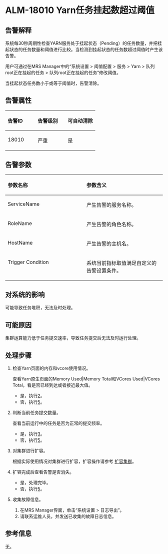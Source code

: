 # ALM-18010 Yarn任务挂起数超过阈值<a name="ZH-CN_TOPIC_0227337989"></a>

## 告警解释<a name="zh-cn_topic_0227335799_zh-cn_topic_0227101889_zh-cn_topic_0087039425_section43920869"></a>

系统每30秒周期性检查YARN服务处于挂起状态（Pending）的任务数量，并把挂起状态的任务数量和阈值进行比较。当检测到挂起状态的任务数超过阈值时产生该告警。

用户可通过在MRS Manager中的“系统设置 \> 阈值配置 \> 服务 \> Yarn \> 队列root正在挂起的任务 \> 队列root正在挂起的任务”修改阈值。

当挂起状态任务数小于或等于阈值时，告警清除。

## 告警属性<a name="zh-cn_topic_0227335799_zh-cn_topic_0227101889_zh-cn_topic_0087039425_section59743502"></a>

<a name="zh-cn_topic_0227335799_zh-cn_topic_0227101889_zh-cn_topic_0087039425_table64843092"></a>
<table><thead align="left"><tr id="zh-cn_topic_0227335799_zh-cn_topic_0227101889_zh-cn_topic_0087039425_row10409628"><th class="cellrowborder" valign="top" width="33.33333333333333%" id="mcps1.1.4.1.1"><p id="zh-cn_topic_0227335799_zh-cn_topic_0227101889_zh-cn_topic_0087039425_p37873528"><a name="zh-cn_topic_0227335799_zh-cn_topic_0227101889_zh-cn_topic_0087039425_p37873528"></a><a name="zh-cn_topic_0227335799_zh-cn_topic_0227101889_zh-cn_topic_0087039425_p37873528"></a>告警ID</p>
</th>
<th class="cellrowborder" valign="top" width="33.33333333333333%" id="mcps1.1.4.1.2"><p id="zh-cn_topic_0227335799_zh-cn_topic_0227101889_zh-cn_topic_0087039425_p47856888"><a name="zh-cn_topic_0227335799_zh-cn_topic_0227101889_zh-cn_topic_0087039425_p47856888"></a><a name="zh-cn_topic_0227335799_zh-cn_topic_0227101889_zh-cn_topic_0087039425_p47856888"></a>告警级别</p>
</th>
<th class="cellrowborder" valign="top" width="33.33333333333333%" id="mcps1.1.4.1.3"><p id="zh-cn_topic_0227335799_zh-cn_topic_0227101889_zh-cn_topic_0087039425_p51202692"><a name="zh-cn_topic_0227335799_zh-cn_topic_0227101889_zh-cn_topic_0087039425_p51202692"></a><a name="zh-cn_topic_0227335799_zh-cn_topic_0227101889_zh-cn_topic_0087039425_p51202692"></a>可自动清除</p>
</th>
</tr>
</thead>
<tbody><tr id="zh-cn_topic_0227335799_zh-cn_topic_0227101889_zh-cn_topic_0087039425_row53777413"><td class="cellrowborder" valign="top" width="33.33333333333333%" headers="mcps1.1.4.1.1 "><p id="zh-cn_topic_0227335799_zh-cn_topic_0227101889_p431016914314"><a name="zh-cn_topic_0227335799_zh-cn_topic_0227101889_p431016914314"></a><a name="zh-cn_topic_0227335799_zh-cn_topic_0227101889_p431016914314"></a>18010</p>
</td>
<td class="cellrowborder" valign="top" width="33.33333333333333%" headers="mcps1.1.4.1.2 "><p id="zh-cn_topic_0227335799_zh-cn_topic_0227101889_p73091983110"><a name="zh-cn_topic_0227335799_zh-cn_topic_0227101889_p73091983110"></a><a name="zh-cn_topic_0227335799_zh-cn_topic_0227101889_p73091983110"></a>严重</p>
</td>
<td class="cellrowborder" valign="top" width="33.33333333333333%" headers="mcps1.1.4.1.3 "><p id="zh-cn_topic_0227335799_zh-cn_topic_0227101889_p2308169103111"><a name="zh-cn_topic_0227335799_zh-cn_topic_0227101889_p2308169103111"></a><a name="zh-cn_topic_0227335799_zh-cn_topic_0227101889_p2308169103111"></a>是</p>
</td>
</tr>
</tbody>
</table>

## 告警参数<a name="zh-cn_topic_0227335799_zh-cn_topic_0227101889_zh-cn_topic_0087039425_section820607"></a>

<a name="zh-cn_topic_0227335799_zh-cn_topic_0227101889_zh-cn_topic_0087039425_table66543927"></a>
<table><thead align="left"><tr id="zh-cn_topic_0227335799_zh-cn_topic_0227101889_zh-cn_topic_0087039425_row61284534"><th class="cellrowborder" valign="top" width="50%" id="mcps1.1.3.1.1"><p id="zh-cn_topic_0227335799_zh-cn_topic_0227101889_zh-cn_topic_0087039425_p65100236"><a name="zh-cn_topic_0227335799_zh-cn_topic_0227101889_zh-cn_topic_0087039425_p65100236"></a><a name="zh-cn_topic_0227335799_zh-cn_topic_0227101889_zh-cn_topic_0087039425_p65100236"></a>参数名称</p>
</th>
<th class="cellrowborder" valign="top" width="50%" id="mcps1.1.3.1.2"><p id="zh-cn_topic_0227335799_zh-cn_topic_0227101889_zh-cn_topic_0087039425_p38627770"><a name="zh-cn_topic_0227335799_zh-cn_topic_0227101889_zh-cn_topic_0087039425_p38627770"></a><a name="zh-cn_topic_0227335799_zh-cn_topic_0227101889_zh-cn_topic_0087039425_p38627770"></a>参数含义</p>
</th>
</tr>
</thead>
<tbody><tr id="zh-cn_topic_0227335799_zh-cn_topic_0227101889_zh-cn_topic_0087039425_row41841705"><td class="cellrowborder" valign="top" width="50%" headers="mcps1.1.3.1.1 "><p id="zh-cn_topic_0227335799_zh-cn_topic_0227101889_p9439174316"><a name="zh-cn_topic_0227335799_zh-cn_topic_0227101889_p9439174316"></a><a name="zh-cn_topic_0227335799_zh-cn_topic_0227101889_p9439174316"></a>ServiceName</p>
</td>
<td class="cellrowborder" valign="top" width="50%" headers="mcps1.1.3.1.2 "><p id="zh-cn_topic_0227335799_zh-cn_topic_0227101889_zh-cn_topic_0087039425_p48178601"><a name="zh-cn_topic_0227335799_zh-cn_topic_0227101889_zh-cn_topic_0087039425_p48178601"></a><a name="zh-cn_topic_0227335799_zh-cn_topic_0227101889_zh-cn_topic_0087039425_p48178601"></a>产生告警的服务名称。</p>
</td>
</tr>
<tr id="zh-cn_topic_0227335799_zh-cn_topic_0227101889_zh-cn_topic_0087039425_row30954226"><td class="cellrowborder" valign="top" width="50%" headers="mcps1.1.3.1.1 "><p id="zh-cn_topic_0227335799_zh-cn_topic_0227101889_zh-cn_topic_0087039425_p24264406"><a name="zh-cn_topic_0227335799_zh-cn_topic_0227101889_zh-cn_topic_0087039425_p24264406"></a><a name="zh-cn_topic_0227335799_zh-cn_topic_0227101889_zh-cn_topic_0087039425_p24264406"></a>RoleName</p>
</td>
<td class="cellrowborder" valign="top" width="50%" headers="mcps1.1.3.1.2 "><p id="zh-cn_topic_0227335799_zh-cn_topic_0227101889_p8405174319"><a name="zh-cn_topic_0227335799_zh-cn_topic_0227101889_p8405174319"></a><a name="zh-cn_topic_0227335799_zh-cn_topic_0227101889_p8405174319"></a>产生告警的角色名称。</p>
</td>
</tr>
<tr id="zh-cn_topic_0227335799_zh-cn_topic_0227101889_zh-cn_topic_0087039425_row39121107"><td class="cellrowborder" valign="top" width="50%" headers="mcps1.1.3.1.1 "><p id="zh-cn_topic_0227335799_zh-cn_topic_0227101889_zh-cn_topic_0087039425_p14693133"><a name="zh-cn_topic_0227335799_zh-cn_topic_0227101889_zh-cn_topic_0087039425_p14693133"></a><a name="zh-cn_topic_0227335799_zh-cn_topic_0227101889_zh-cn_topic_0087039425_p14693133"></a>HostName</p>
</td>
<td class="cellrowborder" valign="top" width="50%" headers="mcps1.1.3.1.2 "><p id="zh-cn_topic_0227335799_zh-cn_topic_0227101889_zh-cn_topic_0087039425_p49293152"><a name="zh-cn_topic_0227335799_zh-cn_topic_0227101889_zh-cn_topic_0087039425_p49293152"></a><a name="zh-cn_topic_0227335799_zh-cn_topic_0227101889_zh-cn_topic_0087039425_p49293152"></a>产生告警的主机名。</p>
</td>
</tr>
<tr id="zh-cn_topic_0227335799_zh-cn_topic_0227101889_row16824930152416"><td class="cellrowborder" valign="top" width="50%" headers="mcps1.1.3.1.1 "><p id="zh-cn_topic_0227335799_zh-cn_topic_0227101889_p131752386244"><a name="zh-cn_topic_0227335799_zh-cn_topic_0227101889_p131752386244"></a><a name="zh-cn_topic_0227335799_zh-cn_topic_0227101889_p131752386244"></a><span>Trigger Condition</span></p>
</td>
<td class="cellrowborder" valign="top" width="50%" headers="mcps1.1.3.1.2 "><p id="zh-cn_topic_0227335799_zh-cn_topic_0227101889_p10175183822415"><a name="zh-cn_topic_0227335799_zh-cn_topic_0227101889_p10175183822415"></a><a name="zh-cn_topic_0227335799_zh-cn_topic_0227101889_p10175183822415"></a><span>系统当前指标取值满足自定义的告警设置条件。</span></p>
</td>
</tr>
</tbody>
</table>

## 对系统的影响<a name="zh-cn_topic_0227335799_zh-cn_topic_0227101889_zh-cn_topic_0087039425_section7385465"></a>

可能导致任务堆积，无法及时处理。

## 可能原因<a name="zh-cn_topic_0227335799_zh-cn_topic_0227101889_zh-cn_topic_0087039425_section66469189"></a>

集群运算能力低于任务提交速率，导致任务提交后无法及时运行处理。

## 处理步骤<a name="zh-cn_topic_0227335799_zh-cn_topic_0227101889_section14111549283"></a>

1.  检查Yarn页面的内存和vcore使用情况。

    查看Yarn原生页面的Memory Used|Memory Total和VCores Used|VCores Total，看是否已经到达或者接近最大值。

    -   是，执行[2](#zh-cn_topic_0227335799_zh-cn_topic_0227101889_li181801656143013)。
    -   否，执行[5](#zh-cn_topic_0227335799_zh-cn_topic_0227101889_li572522141314)。

2.  <a name="zh-cn_topic_0227335799_zh-cn_topic_0227101889_li181801656143013"></a>判断当前任务提交数量。

    查看当前运行中的任务是否为正常的提交频率。

    -   是，执行[3](#zh-cn_topic_0227335799_zh-cn_topic_0227101889_li10509161210322)。
    -   否，执行[5](#zh-cn_topic_0227335799_zh-cn_topic_0227101889_li572522141314)。

3.  <a name="zh-cn_topic_0227335799_zh-cn_topic_0227101889_li10509161210322"></a>对集群进行扩容。

    根据实际使用情况对集群进行扩容，扩容操作请参考  [扩容集群](扩容集群.md)。

4.  扩容完成后查看告警是否消失。
    -   是，处理完毕。
    -   否，执行[5](#zh-cn_topic_0227335799_zh-cn_topic_0227101889_li572522141314)。

5.  <a name="zh-cn_topic_0227335799_zh-cn_topic_0227101889_li572522141314"></a>收集故障信息。
    1.  在MRS Manager界面，单击“系统设置 \> 日志导出”。
    2.  请联系运维人员，并发送已收集的故障日志信息。


## 参考信息<a name="zh-cn_topic_0227335799_zh-cn_topic_0227101889_zh-cn_topic_0087039425_section15295265"></a>

无。


